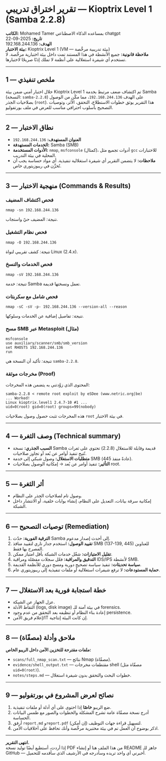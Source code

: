 # تقرير اختراق تدريبي — Kioptrix Level 1 (Samba 2.2.8)

**الكاتب:** Mohamed Tamer بمساعده الذكاء الاصطناعي chatgpt  
**تاريخ:** 2025-09-22  
**الهدف:** 192.168.244.136  
**بيئة الاختبار:** Kioptrix Level 1 (VM — بيئة تدريبية مرخَّصة)  
**ملاحظة قانونية:** جميع الأنشطة في هذا المستند تمت داخل بيئة اختبارية مرخَّصة. لا تستخدم أي شيفرة استغلالية على أنظمة لا تملك إذنًا صريحًا لاختبارها.

---

## 1 — ملخص تنفيذي
خلال اختبار أمني ضمن بيئة Kioptrix Level 1 تم اكتشاف ضعف مرتبط بخدمة Samba (النسخة: `samba-2.2.8`) على الهدف `192.168.244.136`، مما مكّن من الوصول بصلاحيات الجذر (`root`). هذا التقرير يوثق خطوات الاستطلاع، التحقق، الأثر، وتوصيات التصحيح بأسلوب احترافي مناسب للعرض في ملف بورتفوليو.

---

## 2 — نطاق الاختبار
- **العنوان المستهدف:** `192.168.244.136`  
- **الخدمات المستهدفة:** Samba (SMB)  
- **الأدوات المستخدمة:** `nmap`, `msfconsole` (كمثال)، أدوات تجميع مثل `gcc` للاختبارات المحلية في بيئة التدريب.  
- **ملاحظات:** لا يتضمن التقرير أي شيفرة استغلالية تنفيذية. أي مواد حساسة يجب أن تُخزَّن في ريبوزيتوري خاص.

---

## 3 — منهجية الاختبار (Commands & Results)
### فحص اكتشاف المضيف
```
nmap -sn 192.168.244.136
```
*نتيجة:* المضيف حيّ واستجاب.

### فحص نظام التشغيل
```
nmap -O 192.168.244.136
```
*نتيجة:* كشف تقريبي لنواة Linux (2.4.x).

### فحص الخدمات والنسخ
```
nmap -sV 192.168.244.136
```
*نتيجة:* خدمة Samba تعمل ونسختها قديمة.

### فحص شامل مع سكربتات
```
nmap -sC -sV -p- 192.168.244.136 --version-all --reason
```
*نتيجة:* تفاصيل إضافية عن الخدمات وسلوكها.

### مسح SMB عبر Metasploit (مثال)
```
msfconsole
use auxiliary/scanner/smb/smb_version
set RHOSTS 192.168.244.136
run
```
*نتيجة:* تأكيد أن النسخة هي `samba-2.2.8`.

### مخرجات موثقة (Proof)
المحتوى الذي زوَّدتني به يتضمن هذه المخرجات:
```
samba-2.2.8 < remote root exploit by eSDee (www.netric.org|be)
... Worked!
Linux kioptrix.level1 2.4.7-10 #1 ...
uid=0(root) gid=0(root) groups=99(nobody)
```
هذه المخرجات تثبت حصول وصول بصلاحيات `root` في بيئة الاختبار.

---

## 4 — وصف الثغرة (Technical summary)
- **السبب الجذري:** نسخة Samba قديمة وقابلة للاستغلال (2.2.8) تحتوي على ثغرات تُتيح تنفيذ أوامر عن بُعد أو تجاوز صلاحيات.  
- **متطلبات الاستغلال:** وصول شبكي إلى خدمة SMB (عادةً منفذ 445).  
- **التأثير:** تنفيذ أوامر عن بُعد → إمكانية الوصول بصلاحيات root.

---

## 5 — أثر الثغرة
- وصول تام لصلاحيات الجذر على النظام.  
- إمكانية سرقة بيانات، التعديل على النظام، إنشاء بوابات خلفية، أو الانتشار داخل الشبكة.

---

## 6 — توصيات التصحيح (Remediation)
1. **الترقية الفورية:** حدّث Samba إلى أحدث إصدار مدعوم.  
2. **تقييد الوصول:** استخدم جدار ناري لتقييد منافذ SMB (137-139, 445) للعناوين المصرح بها فقط.  
3. **تقليل الامتيازات:** شغّل خدمات الشبكة بأقل امتياز ممكن.  
4. **التدقيق والمراقبة:** فعّل سجلات مفصّلة ومراقبة IDS/IPS لأنشطة SMB.  
5. **سياسة تحديثات:** تنفيذ سياسة تصحيح دورية ومسح دوري للأنظمة القديمة.  
6. **حماية المستودعات:** لا ترفع شيفرات استغلالية أو ملفات تنفيذية إلى ريبوزيتوري عام.

---

## 7 — خطة استجابة فورية بعد الاستغلال
- عزل الجهاز عن الشبكة.  
- التقاط الأدلة (logs, disk image) في بيئة آمنة للـ forensics.  
- إعادة بناء النظام أو تنظيفه بعد التحقق من عدم وجود persistence.  
- إعلام فريق الأمن/IT إن كانت البيئة إنتاجية.

---

## 8 — ملاحق وأدلة (مصفّاة)
**ملفات مقترحة للتخزين الآمن داخل الريبو الخاص:**
- `scans/full_nmap_scan.txt` — نتائج Nmap (مصفّاة).  
- `evidence/shell_output.txt` — مقتطفات مخرجات shell (مصفّاة مثل `uid=0(root)`).  
- `notes/steps.md` — خطوات البحث والتحقق بدون شيفرة استغلال.

---

## 9 — نصائح لعرض المشروع في بورتفوليو
1. ضع الريبو **خاصًا** إذا احتوى على أي أدلة أو ملفات تنفيذية.  
2. أدرج نسخة مصفّاة عامة تشرح المشكلة والخطوات والصور مع طمس البيانات الحساسة.  
3. أرفق `report.md` و`report.pdf` (إن أمكن) لتسهيل قراءة جهات التوظيف.  
4. اذكر بوضوح أن العمل تم في بيئة مختبرية مرخَّصة وأنك تحافظ على أخلاقيات الأمن.

---

**انتهى التقرير.**  
إذا أردت، أستطيع أيضًا توليد نسخة PDF من هذا الملف هنا أو إنشاء README جاهز للـ GitHub — أخبرني أي واحد تريده وسأدرجه في الأرشيف الذي سأقدمه للتحميل.
